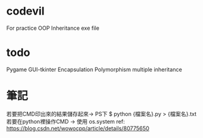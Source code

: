 # codevil
For practice OOP
Inheritance
exe file




# todo
Pygame
GUI-tkinter
Encapsulation
Polymorphism
multiple inheritance






# 筆記
若要把CMD印出來的結果儲存起來-> PS下 $ python {檔案名}.py > {檔案名}.txt
若要在python裡操作CMD -> 使用 os.system
ref: https://blog.csdn.net/wowocpp/article/details/80775650

